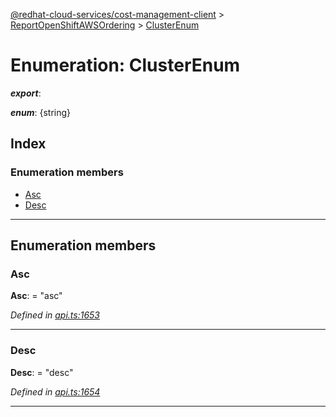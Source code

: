[@redhat-cloud-services/cost-management-client](../README.md) > [ReportOpenShiftAWSOrdering](../modules/reportopenshiftawsordering.md) > [ClusterEnum](../enums/reportopenshiftawsordering.clusterenum.md)

# Enumeration: ClusterEnum

*__export__*: 

*__enum__*: {string}

## Index

### Enumeration members

* [Asc](reportopenshiftawsordering.clusterenum.md#asc)
* [Desc](reportopenshiftawsordering.clusterenum.md#desc)

---

## Enumeration members

<a id="asc"></a>

###  Asc

**Asc**:  = "asc"

*Defined in [api.ts:1653](https://github.com/rvsia/javascript-clients/blob/master/packages/cost-management/api.ts#L1653)*

___
<a id="desc"></a>

###  Desc

**Desc**:  = "desc"

*Defined in [api.ts:1654](https://github.com/rvsia/javascript-clients/blob/master/packages/cost-management/api.ts#L1654)*

___

